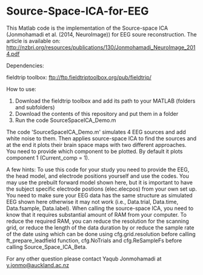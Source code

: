# Source-Space-ICA-for-EEG
This Matlab code is the implementation of the Source-space ICA (Jonmohamadi et al. (2014, NeuroImage)) for EEG soure reconstruction. 
The article is available on:
http://nzbri.org/resources/publications/130/Jonmohamadi_NeuroImage_2014.pdf

Dependencies:

fieldtrip toolbox: ftp://ftp.fieldtriptoolbox.org/pub/fieldtrip/

How to use:

1) Download the fieldtrip toolbox and add its path to your MATLAB (folders and subfolders) 
2) Download the contents of this repository and put them in a folder
3) Run the code SourceSpaceICA_Demo.m 

The code 'SourceSpaceICA_Demo.m' simulates 4 EEG sources and add white noise to them. Then applies source-space ICA to find the sources and at the end it plots their brain space maps with two different approaches. You need to provide which component to be plotted. By default it plots component 1 (Current_comp = 1). 

A few hints:
To use this code for your study you need to provide the EEG, the head model, and electrode positions yourself and use the codes. 
You may use the prebuilt forward model shown here, but it is important to have the subject specific electrode postions (elec.elecpos) from your own set up. 
You need to make sure your EEG data has the same structure as simulated EEG shown here otherwise it may not work (i.e., Data.trial, Data.time, Data.fsample, Data.label).
When calling the source-space ICA, you need to know that it requires substantial amount of RAM from your computer.
To reduce the required RAM, you can reduce the resolution for the scanning grid, or reduce the length of the data duration by or reduce the sample rate of the date using which can be done using cfg.grid.resolution before calling ft_prepare_leadfield function, cfg.NoTrials and cfg.ReSampleFs before calling Source_Space_ICA_Beta.

For any other question please contact Yaqub Jonmohamadi at y.jonmo@auckland.ac.nz
